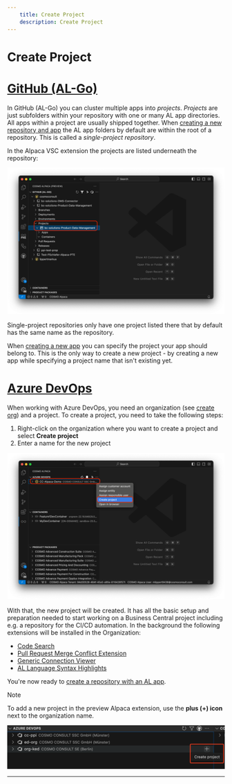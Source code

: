 ```yaml
---
    title: Create Project
    description: Create Project
---
```


# Create Project

# [**GitHub (AL-Go)**](#tab/github)

In GitHub (AL-Go) you can cluster multiple apps into *projects*. *Projects* are just subfolders within your repository with one or many AL app directories. All apps within a project are usually shipped together. When [creating a new repository and app](create-app.md) the AL app folders by default are within the root of a repository. This is called a *single-project repository*.

In the Alpaca VSC extension the projects are listed underneath the repository:

![Extension GitHub Projects](../media/extension-github-projects.png)

Single-project repositories only have one project listed there that by default has the same name as the repository.

When [creating a new app](create-app.md) you can specify the project your app should belong to. This is the only way to create a new project - by creating a new app while specifying a project name that isn't existing yet.

# [**Azure DevOps**](#tab/azdevops)

When working with Azure DevOps, you need an organization (see [create org][create-org]) and a project. To create a project, you need to take the following steps:

1. Right-click on the organization where you want to create a project and select **Create project**
1. Enter a name for the new project

![Extension Azure DevOps Create Project](../media/extension-devops-create-project.png)

With that, the new project will be created. It has all the basic setup and preparation needed to start working on a Business Central project including e.g. a repository for the CI/CD automation. In the background the following extensions will be installed in the Organization:

- [Code Search](https://marketplace.visualstudio.com/items?itemName=ms.vss-code-search)
- [Pull Request Merge Conflict Extension](https://marketplace.visualstudio.com/items?itemName=ms-devlabs.conflicts-tab)
- [Generic Connection Viewer](https://marketplace.visualstudio.com/items?itemName=achermyanin.credentials-viewer)
- [AL Language Syntax Highlights](https://marketplace.visualstudio.com/items?itemName=ms-dynamics-smb.allanghighlights)

You're now ready to [create a repository with an AL app](create-app.md).

>[!NOTE]
>To add a new project in the preview Alpaca extension, use the **plus (+) icon** next to the organization name.
>
>![Organization options](../media/vscode.dev/vscode-browser-project-add.png)

---

[create-org]: ../getting-started/create-org.md
